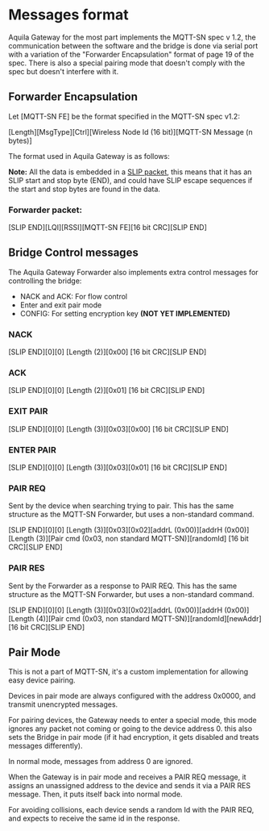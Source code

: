 # Messages format

Aquila Gateway for the most part implements the MQTT-SN spec v 1.2, the communication between the software and the bridge is done via serial port with a variation of the "Forwarder Encapsulation" format of page 19 of the spec. There is also a special pairing mode that doesn't comply with the spec but doesn't interfere with it.

## Forwarder Encapsulation

Let [MQTT-SN FE] be the format specified in the MQTT-SN spec v1.2:

[Length][MsgType][Ctrl][Wireless Node Id (16 bit)][MQTT-SN Message (n bytes)]

The format used in Aquila Gateway is as follows:

**Note:** All the data is embedded in a [SLIP packet](https://en.wikipedia.org/wiki/Serial_Line_Internet_Protocol), this means that it has an SLIP start and stop byte (END), and could have SLIP escape sequences if the start and stop bytes are found in the data.

### Forwarder packet:

[SLIP END][LQI][RSSI][MQTT-SN FE][16 bit CRC][SLIP END]

## Bridge Control messages

The Aquila Gateway Forwarder also implements extra control messages for controlling the bridge:

- NACK and ACK: For flow control
- Enter and exit pair mode
- CONFIG: For setting encryption key **(NOT YET IMPLEMENTED)**

### NACK

[SLIP END][0][0] [Length (2)][0x00] [16 bit CRC][SLIP END]

### ACK

[SLIP END][0][0] [Length (2)][0x01] [16 bit CRC][SLIP END]

### EXIT PAIR

[SLIP END][0][0] [Length (3)][0x03][0x00] [16 bit CRC][SLIP END]

### ENTER PAIR

[SLIP END][0][0] [Length (3)][0x03][0x01] [16 bit CRC][SLIP END]

### PAIR REQ

Sent by the device when searching trying to pair. This has the same structure as the MQTT-SN Forwarder, but uses a non-standard command.

[SLIP END][0][0] [Length (3)][0x03][0x02][addrL (0x00)][addrH (0x00)] [Length (3)][Pair cmd (0x03, non standard MQTT-SN)][randomId] [16 bit CRC][SLIP END]

### PAIR RES

Sent by the Forwarder as a response to PAIR REQ. This has the same structure as the MQTT-SN Forwarder, but uses a non-standard command.

[SLIP END][0][0] [Length (3)][0x03][0x02][addrL (0x00)][addrH (0x00)] [Length (4)][Pair cmd (0x03, non standard MQTT-SN)][randomId][newAddr] [16 bit CRC][SLIP END]

## Pair Mode

This is not a part of MQTT-SN, it's a custom implementation for allowing easy device pairing.

Devices in pair mode are always configured with the address 0x0000, and transmit unencrypted messages.

For pairing devices, the Gateway needs to enter a special mode, this mode ignores any packet not coming or going to the device address 0. this also sets the Bridge in pair mode (if it had encryption, it gets disabled and treats messages differently).

In normal mode, messages from address 0 are ignored.

When the Gateway is in pair mode and receives a PAIR REQ message, it assigns an unassigned address to the device and sends it via a PAIR RES message. Then, it puts itself back into normal mode.

For avoiding collisions, each device sends a random Id with the PAIR REQ, and expects to receive the same id in the response.